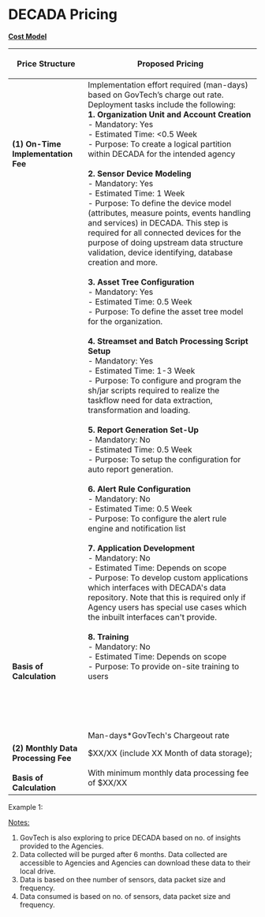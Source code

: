 # DECADA Pricing

**<u>Cost Model</u>**

| <p align="center">**Price Structure**</p>                                                                                                                                                                                              | <p align="center">**Proposed Pricing**</p>                                                                                                                                                                                                                                                                                                                                                                                                                                                                                                                                                                                                                                                                                                                                                                                                                                                                                                                                                                                                                                                                                                                                                                                                                                                                                                                                                                                                                                                                                                                                                                                                                                                                                                                                                                                                                                                                                                                                                                                                                                                                                                                                                                                                                                    |
|-------------------------------------------------------------------------------------------------------------------------------------------------------------------------------------------------------------------|---------------------------------------------------------------------------------------------------------------------------------------------------------------------------------------------------------------------------------------------------------------------------------------------------------------------------------------------------------------------------------------------------------------------------------------------------------------------------------------------------------------------------------------------------------------------------------------------------------------------------------------------------------------------------------------------------------------------------------------------------------------------------------------------------------------------------------------------------------------------------------------------------------------------------------------------------------------------------------------------------------------------------------------------------------------------------------------------------------------------------------------------------------------------------------------------------------------------------------------------------------------------------------------------------------------------------------------------------------------------------------------------------------------------------------------------------------------------------------------------------------------------------------------------------------------------------------------------------------------------------------------------------------------------------------------------------------------------------------------------------------------------------------------------------------------------------------------------------------------------------------------------------------------------------------------------------------------------------------------------------------------------------------------------------------------------------------------------------------------------------------------------------------------------------------------------------------------------------------------------------------|
| **(1) On-Time Implementation Fee <div> <br /><br /><br /><br /><br /><br /><br /><br /><br /><br /><br /><br /><br /><br /><br /><br /><br /><br /><br /><br /><br /><br /><br /><br /><br /><br /><br /><br /><br /><br /><br /><br /><br /><br /><br /><br /><br /><br /><br /><br /><br /><br /><br /><br /><br /><br /><br /><br /><br /><br /> </div> <div> Basis of Calculation</div>** | Implementation effort required (man-days) based on GovTech’s charge out rate. Deployment tasks include the following:<br /><div>**1. Organization Unit and Account Creation**</div> <div>- Mandatory: Yes</div> <div>- Estimated Time: <0.5 Week</div> <div>- Purpose: To create a logical partition within DECADA for the intended agency</div> <br /> <div>**2. Sensor Device Modeling** </div> <div>- Mandatory: Yes</div> <div>- Estimated Time: 1 Week</div> <div>- Purpose: To define the device model (attributes, measure points, events handling and services) in DECADA. This step is required for all connected devices for the purpose of doing upstream data structure validation, device identifying, database creation and more.</div> <br />  <div>**3. Asset Tree Configuration** </div> <div>- Mandatory: Yes</div> <div>- Estimated Time: 0.5 Week</div> <div>- Purpose: To define the asset tree model for the organization.</div> <br /> <div>**4. Streamset and Batch Processing Script Setup**  </div> <div>- Mandatory: Yes</div> <div>- Estimated Time: 1-3 Week</div> <div>- Purpose: To configure and program the sh/jar scripts required to realize the taskflow need for data extraction, transformation and loading.</div> <br /> <div>**5. Report Generation Set-Up**  </div> <div>- Mandatory: No</div> <div>- Estimated Time: 0.5 Week</div> <div>- Purpose: To setup the configuration for auto report generation.</div> <br /> <div>**6. Alert Rule Configuration**  </div> <div>- Mandatory: No</div> <div>- Estimated Time: 0.5 Week</div> <div>- Purpose: To configure the alert rule engine and notification list</div> <br />  <div>**7. Application Development**  </div> <div>- Mandatory: No</div> <div>- Estimated Time: Depends on scope</div> <div>- Purpose: To develop custom applications which interfaces with DECADA's data repository. Note that this is required only if Agency users has special use cases which the inbuilt interfaces can't provide.</div> <br /> <div>**8. Training**  </div> <div>- Mandatory: No</div> <div>- Estimated Time: Depends on scope</div> <div>- Purpose: To provide on-site training to users </div> <br /><br /><br /><br /><br /> <div> Man-days*GovTech's Chargeout rate |
| **(2) Monthly Data Processing Fee <div> <br /> </div> <div>Basis of Calculation**</div>                                                                                                                              | $XX/XX (include XX Month of data storage); <br /><br /> <div> With minimum monthly data processing fee of $XX/XX</div>                                                                                                                                                                                                                                                                                                                                                                                                                                                                                                                                                                                                                                                                                                                                                                                                                                                                                                                                                                                                                                                                                                                                                                                                                                                                                                                                                                                                                                                                                                                                                                                                                                                                                                                                                                                                                                                                                                                                                                                                                                                                                                                                  |



 
Example 1: 
<!--*To include based on the calculation basis stated above-->

<u>Notes:</u>

1. GovTech is also exploring to price DECADA based on no. of insights provided to the Agencies. 
2. Data collected will be purged after 6 months. Data collected are accessible to Agencies and Agencies can download these data to their local drive.
3. Data is based on thee number of sensors, data packet size and frequency.  
4. Data consumed is based on no. of sensors, data packet size and frequency.


